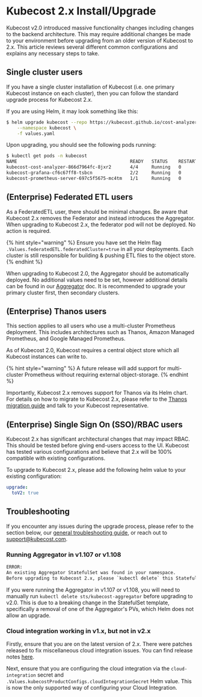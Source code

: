 # Kubecost 2.x Install/Upgrade

Kubecost v2.0 introduced massive functionality changes including changes to the backend architecture. This may require additional changes be made to your environment before upgrading from an older version of Kubecost to 2.x. This article reviews several different common configurations and explains any necessary steps to take.

## Single cluster users

If you have a single cluster installation of Kubecost (i.e. one primary Kubecost instance on each cluster), then you can follow the standard upgrade process for Kubecost 2.x.

If you are using Helm, it may look something like this:

```sh
$ helm upgrade kubecost --repo https://kubecost.github.io/cost-analyzer/ cost-analyzer \
    --namespace kubecost \
    -f values.yaml
```

Upon upgrading, you should see the following pods running:

```sh
$ kubectl get pods -n kubecost
NAME                                          READY   STATUS    RESTARTS   AGE
kubecost-cost-analyzer-866d7964fc-8jxr2       4/4     Running   0          108s
kubecost-grafana-cf6c67ff8-tsbcn              2/2     Running   0          108s
kubecost-prometheus-server-697c5f5675-mc4tm   1/1     Running   0          108s
```

## (Enterprise) Federated ETL users

As a FederatedETL user, there should be minimal changes. Be aware that Kubecost 2.x removes the Federator and instead introduces the Aggregator. When upgrading to Kubecost 2.x, the federator pod will not be deployed. No action is required.

{% hint style="warning" %}
Ensure you have set the Helm flag `.Values.federatedETL.federatedCluster=true` in all your deployments. Each cluster is still responsible for building & pushing ETL files to the object store.
{% endhint %}

When upgrading to Kubecost 2.0, the Aggregator should be automatically deployed. No additional values need to be set, however additional details can be found in our [Aggregator](/install-and-configure/install/multi-cluster/federated-etl/aggregator.md) doc. It is recommended to upgrade your primary cluster first, then secondary clusters.

## (Enterprise) Thanos users

This section applies to all users who use a multi-cluster Prometheus deployment. This includes architectures such as Thanos, Amazon Managed Prometheus, and Google Managed Prometheus.

As of Kubecost 2.0, Kubecost requires a central object store which all Kubecost instances can write to.

{% hint style="warning" %}
A future release will add support for multi-cluster Prometheus without requiring external object-storage.
{% endhint %}

Importantly, Kubecost 2.x removes support for Thanos via its Helm chart. For details on how to migrate to Kubecost 2.x, please refer to the [Thanos migration guide](/install-and-configure/install/multi-cluster/federated-etl/thanos-migration-guide.md) and talk to your Kubecost representative.

## (Enterprise) Single Sign On (SSO)/RBAC users

Kubecost 2.x has significant architectural changes that may impact RBAC. This should be tested before giving end-users access to the UI. Kubecost has tested various configurations and believe that 2.x will be 100% compatible with existing configurations.

To upgrade to Kubecost 2.x, please add the following helm value to your existing configuration:

```yaml
upgrade:
  toV2: true
```

## Troubleshooting

If you encounter any issues during the upgrade process, please refer to the section below, our [general troubleshooting guide](/troubleshooting/troubleshoot-install.md), or reach out to support@kubecost.com.

### Running Aggregator in v1.107 or v1.108

```txt
ERROR:
An existing Aggregator StatefulSet was found in your namespace.
Before upgrading to Kubecost 2.x, please `kubectl delete` this Statefulset.
```

If you were running the Aggregator in v1.107 or v1.108, you will need to manually run `kubectl delete sts/kubecost-aggregator` before upgrading to v2.0. This is due to a breaking change in the StatefulSet template, specifically a removal of one of the Aggregator's PVs, which Helm does not allow an upgrade.

### Cloud integration working in v1.x, but not in v2.x

Firstly, ensure that you are on the latest version of 2.x. There were patches released to fix miscellaneous cloud integration issues. You can find release notes [here](https://github.com/kubecost/cost-analyzer-helm-chart/releases).

Next, ensure that you are configuring the cloud integration via the `cloud-integration` secret and `.Values.kubecostProductConfigs.cloudIntegrationSecret` Helm value. This is now the only supported way of configuring your Cloud Integration.
